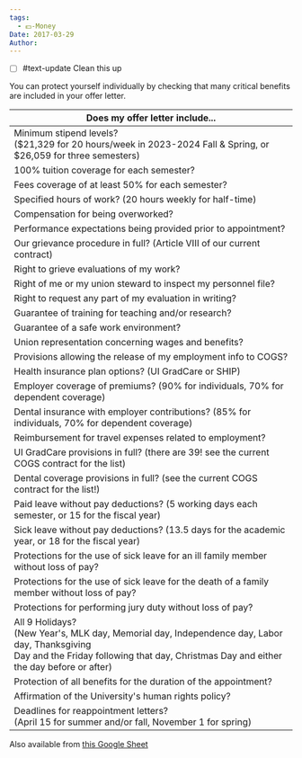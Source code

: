 ```yaml
---
tags:
  - 💵-Money
Date: 2017-03-29
Author: 
---
```

- [ ] #text-update Clean this up

You can protect yourself individually by checking that many critical benefits are included in your offer letter.

|Does my offer letter include...|
|---|
|Minimum stipend levels?  <br>($21,329 for 20 hours/week in 2023-2024 Fall & Spring, or $26,059 for three semesters)|   |   |   |
|100% tuition coverage for each semester?|   |   |   |
|Fees coverage of at least 50% for each semester?|   |   |   |
|Specified hours of work? (20 hours weekly for half-time)|   |   |   |
|Compensation for being overworked?|   |   |   |
|Performance expectations being provided prior to appointment?|   |   |   |
|Our grievance procedure in full? (Article VIII of our current contract)|
|Right to grieve evaluations of my work?|   |   |   |
|Right of me or my union steward to inspect my personnel file?|   |   |   |
|Right to request any part of my evaluation in writing?|   |   |   |
|Guarantee of training for teaching and/or research?|   |   |   |
|Guarantee of a safe work environment?|   |   |   |
|Union representation concerning wages and benefits?|   |   |   |
|Provisions allowing the release of my employment info to COGS?|   |   |   |
|Health insurance plan options? (UI GradCare or SHIP)|   |   |   |
|Employer coverage of premiums? (90% for individuals, 70% for dependent coverage)|   |   |   |
|Dental insurance with employer contributions? (85% for individuals, 70% for dependent coverage)|   |   |   |
|Reimbursement for travel expenses related to employment?|   |   |   |
|UI GradCare provisions in full? (there are 39! see the current COGS contract for the list)|   |   |   |
|Dental coverage provisions in full? (see the current COGS contract for the list!)|   |   |   |
|Paid leave without pay deductions? (5 working days each semester, or 15 for the fiscal year)|   |   |   |
|Sick leave without pay deductions? (13.5 days for the academic year, or 18 for the fiscal year)|   |   |   |
|Protections for the use of sick leave for an ill family member without loss of pay?|   |   |   |
|Protections for the use of sick leave for the death of a family member without loss of pay?|   |   |   |
|Protections for performing jury duty without loss of pay?|   |   |   |
|All 9 Holidays?  <br>(New Year's, MLK day, Memorial day, Independence day, Labor day, Thanksgiving  <br>Day and the Friday following that day, Christmas Day and either the day before or after)|
|Protection of all benefits for the duration of the appointment?|
|Affirmation of the University's human rights policy?|
|Deadlines for reappointment letters?  <br>(April 15 for summer and/or fall, November 1 for spring)|

Also available from [this Google Sheet](https://docs.google.com/spreadsheets/d/1DL42oeGgefUAQeNxN23HI8NMZnEcwkaJe2tSn8NFrAc/edit?usp=sharing)